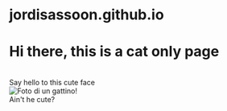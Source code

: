 # jordisassoon.github.io
<html>
<body>
<h1>Hi there, this is a cat only page</h1><br>
<p1>Say hello to this cute face</p1>
 <br>
<img src="https://l43.cdn-news30.it/blobs/full/7/4/3/4/7434ef32-01c2-4b68-9131-30d314480ef0.jpg?_636151186751407226" alt="Foto di un gattino!"><br>
<p1>Ain't he cute?</p1>
</body>
</html>
